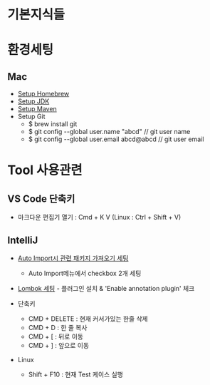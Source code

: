 기본지식들
=========


환경세팅
====
Mac
--
- [Setup Homebrew](https://whitepaek.tistory.com/3)
- [Setup JDK](https://velog.io/@jsoh/%EC%98%A4%EB%9D%BC%ED%81%B4-JDK%EB%A5%BC-%EC%82%AD%EC%A0%9C%ED%95%98%EA%B3%A0-OpenJDK-11-%EC%84%A4%EC%B9%98)
- [Setup Maven]()
- Setup Git
    - $ brew install git
    - $ git config --global user.name "abcd" // git user name
    - $ git config --global user.email abcd@abcd // git user email

Tool 사용관련
=====
VS Code 단축키
---
- 마크다운 편집기 열기 : Cmd + K V (Linux : Ctrl + Shift + V)

IntelliJ
---
- [Auto Import시 관련 패키지 가져오기 세팅](https://hjjungdev.tistory.com/102)
    - Auto Import메뉴에서 checkbox 2개 세팅
- [Lombok 세팅](https://gmlwjd9405.github.io/2018/11/29/intellij-lombok.html) - 플러그인 설치 & 'Enable annotation plugin' 체크

- 단축키
    - CMD + DELETE : 현재 커서가있는 한줄 삭제
    - CMD + D : 한 줄 복사
    - CMD + [ : 뒤로 이동
    - CMD + ] : 앞으로 이동
- Linux
    - Shift + F10 : 현재 Test 케이스 실행
    